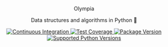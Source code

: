 <p align="center">Olympia</p>
<p align="center">Data structures and algorithms in Python 🐍</p>
<p align="center">
<a href="https://github.com/lukemiloszewski/olympia/actions/workflows/ci.yml/badge.svg" target="_blank">
    <img src="https://github.com/lukemiloszewski/olympia/actions/workflows/ci.yml/badge.svg" alt="Continuous Integration">
</a>
<a href="https://codecov.io/gh/lukemiloszewski/olympia" target="_blank">
    <img src="https://img.shields.io/codecov/c/github/lukemiloszewski/olympia?color=%2334D058" alt="Test Coverage">
</a>
<a href="https://pypi.org/project/olympia" target="_blank">
    <img src="https://img.shields.io/pypi/v/olympia?color=%2334D058&label=pypi%20package" alt="Package Version">
</a>
<a href="https://pypi.org/project/olympia" target="_blank">
    <img src="https://img.shields.io/pypi/pyversions/olympia.svg?color=%2334D058" alt="Supported Python Versions">
</a>
</p>

